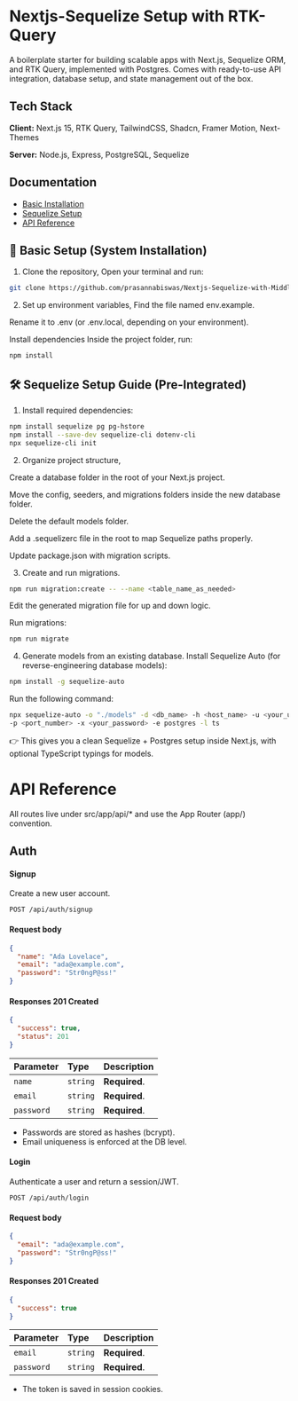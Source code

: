 
# Nextjs-Sequelize Setup with RTK-Query

A boilerplate starter for building scalable apps with Next.js, Sequelize ORM, and RTK Query, implemented with Postgres.
Comes with ready-to-use API integration, database setup, and state management out of the box.

## Tech Stack

**Client:** Next.js 15, RTK Query, TailwindCSS, Shadcn, Framer Motion, Next-Themes  

**Server:** Node.js, Express, PostgreSQL, Sequelize

## Documentation

- [Basic Installation](#-basic-setup-system-installation)
- [Sequelize Setup](#-sequelize-setup-guide-pre-integrated)
- [API Reference](#api-reference)

## 🔧 Basic Setup (System Installation)

1. Clone the repository,
Open your terminal and run:

```bash
git clone https://github.com/prasannabiswas/Nextjs-Sequelize-with-Middleware.git
```

2. Set up environment variables,
Find the file named env.example.

Rename it to .env (or .env.local, depending on your environment).

Install dependencies
Inside the project folder, run:
    

```bash
npm install
```

## 🛠️ Sequelize Setup Guide (Pre-Integrated)

1. Install required dependencies:

```bash
npm install sequelize pg pg-hstore
npm install --save-dev sequelize-cli dotenv-cli
npx sequelize-cli init
```

2. Organize project structure,

Create a database folder in the root of your Next.js project.

Move the config, seeders, and migrations folders inside the new database folder.

Delete the default models folder.

Add a .sequelizerc file in the root to map Sequelize paths properly.

Update package.json with migration scripts.

3. Create and run migrations.

```bash
npm run migration:create -- --name <table_name_as_needed>
```

Edit the generated migration file for up and down logic.

Run migrations:

```bash
npm run migrate
```

4. Generate models from an existing database.
Install Sequelize Auto (for reverse-engineering database models):

```bash
npm install -g sequelize-auto
```

Run the following command:

```bash
npx sequelize-auto -o "./models" -d <db_name> -h <host_name> -u <your_username> \
-p <port_number> -x <your_password> -e postgres -l ts
```
👉 This gives you a clean Sequelize + Postgres setup inside Next.js, with optional TypeScript typings for models.
# API Reference

All routes live under src/app/api/* and use the App Router (app/) convention.

## Auth

#### Signup

Create a new user account.

```http
POST /api/auth/signup
```
#### Request body
```json
{
  "name": "Ada Lovelace",
  "email": "ada@example.com",
  "password": "Str0ngP@ss!"
}
```

#### Responses 201 Created

```json
{
  "success": true,
  "status": 201
}
```

| Parameter | Type     | Description                |
| :-------- | :------- | :------------------------- |
| `name`    | `string` | **Required**.              |
| `email`   | `string` | **Required**.              |
| `password`| `string` | **Required**.              |

- Passwords are stored as hashes (bcrypt).
- Email uniqueness is enforced at the DB level.

#### Login

Authenticate a user and return a session/JWT.

```http
POST /api/auth/login
```

#### Request body
```json
{
  "email": "ada@example.com",
  "password": "Str0ngP@ss!"
}
```

#### Responses 201 Created

```json
{
  "success": true
}
```

| Parameter | Type     | Description                       |
| :-------- | :------- | :-------------------------------- |
| `email`   | `string` | **Required**.                     |
| `password`| `string` | **Required**.                     |


- The token is saved in session cookies.

